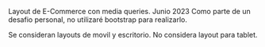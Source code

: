 Layout de E-Commerce con media queries. Junio 2023
Como parte de un desafio personal, no utilizaré bootstrap para realizarlo.

Se consideran layouts de movil y escritorio. No considera layout para tablet.